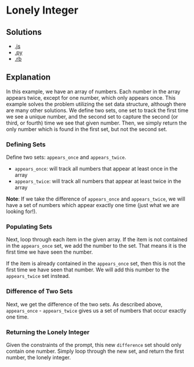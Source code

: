 # Lonely Integer

## Solutions

- [.js](lonely_integer.js)
- [.py](lonely_integer.py)
- [.rb](lonely_integer.rb)

## Explanation
In this example, we have an array of numbers. Each number in the array appears twice, except for one number, which only appears once. This example solves the problem utilizing the set data structure, although there are many other solutions. We define two sets, one set to track the first time we see a unique number, and the second set to capture the second (or third, or fourth) time we see that given number. Then, we simply return the only number which is found in the first set, but not the second set.

### Defining Sets
Define two sets: `appears_once` and `appears_twice`. 

* `appears_once`: will track all numbers that appear at least once in the array
* `appears_twice`: will track all numbers that appear at least twice in the array

**Note**: If we take the difference of `appears_once` and `appears_twice`, we will have a set of numbers which appear exactly one time (just what we are looking for!).

### Populating Sets
Next, loop through each item in the given array. If the item is not contained in the `appears_once` set, we add the number to the set. That means it is the first time we have seen the number.

If the item is already contained in the `appears_once` set, then this is not the first time we have seen that number. We will add this number to the `appears_twice` set instead. 

### Difference of Two Sets
Next, we get the difference of the two sets. As described above, `appears_once` - `appears_twice` gives us a set of numbers that occur exactly one time.

### Returning the Lonely Integer
Given the constraints of the prompt, this new `difference` set should only contain one number. Simply loop through the new set, and return the first number, the lonely integer.